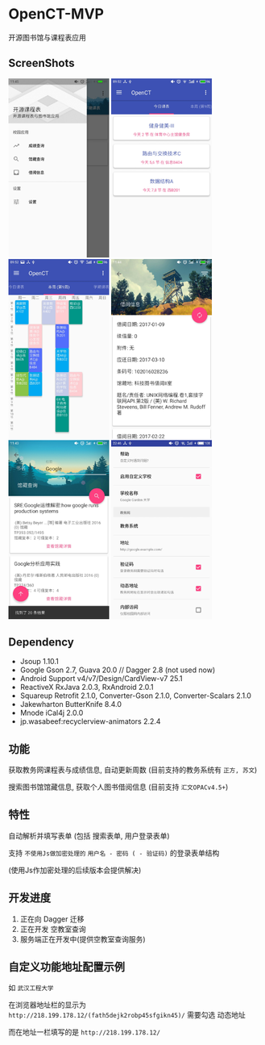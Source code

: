 # OpenCT-MVP


开源图书馆与课程表应用


## ScreenShots

<img src="./screenshots/features.jpg?raw=true" width="200">
<img src="./screenshots/class_table_day.jpg?raw=true" width="200">
<img src="./screenshots/class_table_week.jpg?raw=true" width="200">
<img src="./screenshots/borrow_info.jpg?raw=true" width="200">
<img src="./screenshots/search_result.jpg?raw=true" width="200">
<img src="./screenshots/custom.jpg?raw=true" width="200">

## Dependency


- Jsoup 1.10.1
- Google Gson 2.7, Guava 20.0 // Dagger 2.8 (not used now)
- Android Support v4/v7/Design/CardView-v7 25.1
- ReactiveX RxJava 2.0.3, RxAndroid 2.0.1
- Squareup Retrofit 2.1.0, Converter-Gson 2.1.0, Converter-Scalars 2.1.0
- Jakewharton ButterKnife 8.4.0
- Mnode iCal4j 2.0.0
- jp.wasabeef:recyclerview-animators 2.2.4


## 功能


获取教务网课程表与成绩信息, 自动更新周数 (目前支持的教务系统有 `正方, 苏文`)


搜索图书馆馆藏信息, 获取个人图书借阅信息 (目前支持 `汇文OPACv4.5+`)


## 特性


自动解析并填写表单 (包括 搜索表单, 用户登录表单)


支持 `不使用Js做加密处理的` `用户名 - 密码 ( - 验证码)` 的登录表单结构


(使用Js作加密处理的后续版本会提供解决)

## 开发进度


1. 正在向 Dagger 迁移
2. 正在开发 空教室查询
3. 服务端正在开发中(提供空教室查询服务)


## 自定义功能地址配置示例


如 `武汉工程大学`


在浏览器地址栏的显示为 `http://218.199.178.12/(fath5dejk2robp45sfgikn45)/` 需要勾选 动态地址


而在地址一栏填写的是 `http://218.199.178.12/`
